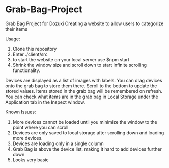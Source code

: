 # Grab-Bag-Project
Grab Bag Project for Dozuki
Creating a website to allow users to categorize their items

Usage:
1. Clone this repository
2. Enter ./client/src
3. to start the website on your local server use $npm start
4. Shrink the window size and scroll down to start infinite scrolling functionality.
 
Devices are displayed as a list of images with labels. You can drag devices onto the grab bag 
  to store them there. Scroll to the bottom to update the stored values. Items stored in the grab bag
  will be remembered on refresh. You can check what items are in the grab bag in Local Storage 
  under the Application tab in the Inspect window. 

Known Issues:
1. More devices cannot be loaded until you minimize the window to the point where you can scroll
2. Devices are only saved to local storage after scrolling down and loading more devices.
3. Devices are loading only in a single column
4. Grab Bag is above the device list, making it hard to add devices further down
5. Looks very basic